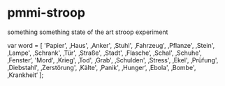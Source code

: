 # pmmi-stroop
something something state of the art stroop experiment

var word = [
        'Papier', 
        ‚Haus',
        ‚Anker',
        ‚Stuhl',
        ‚Fahrzeug',
        ‚Pflanze',
        ‚Stein',
        ‚Lampe',
        ‚Schrank',
        ‚Tür',
        ‚Straße',
        ‚Stadt',
        ‚Flasche‘,
        ‚Schal',
        ‚Schuhe',
        ‚Fenster‘,
        'Mord', 
        ‚Krieg',
        ‚Tod',
        ‚Grab',
        ‚Schulden',
        ‚Stress',
        ‚Ekel',
        ‚Prüfung',
        ‚Diebstahl',
        ‚Zerstörung',
        ‚Kälte',
        ‚Panik',
        ‚Hunger‘,
        ‚Ebola',
        ‚Bombe',
        ‚Krankheit‘
    ];
